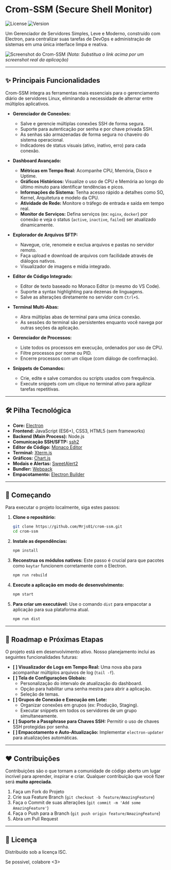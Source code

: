 # Crom-SSM (Secure Shell Monitor)

![License](https://img.shields.io/badge/license-ISC-blue.svg) ![Version](https://img.shields.io/badge/version-1.0.0-brightgreen.svg)

Um Gerenciador de Servidores Simples, Leve e Moderno, construído com Electron, para centralizar suas tarefas de DevOps e administração de sistemas em uma única interface limpa e reativa.

![Screenshot do Crom-SSM](https://i.imgur.com/link-para-screenshot.png) 
*(Nota: Substitua o link acima por um screenshot real da aplicação)*

---

## ✨ Principais Funcionalidades

Crom-SSM integra as ferramentas mais essenciais para o gerenciamento diário de servidores Linux, eliminando a necessidade de alternar entre múltiplos aplicativos.

*   **Gerenciador de Conexões:**
    *   Salve e gerencie múltiplas conexões SSH de forma segura.
    *   Suporte para autenticação por senha e por chave privada SSH.
    *   As senhas são armazenadas de forma segura no chaveiro do sistema operacional.
    *   Indicadores de status visuais (ativo, inativo, erro) para cada conexão.

*   **Dashboard Avançado:**
    *   **Métricas em Tempo Real:** Acompanhe CPU, Memória, Disco e Uptime.
    *   **Gráficos Históricos:** Visualize o uso de CPU e Memória ao longo do último minuto para identificar tendências e picos.
    *   **Informações do Sistema:** Tenha acesso rápido a detalhes como SO, Kernel, Arquitetura e modelo da CPU.
    *   **Atividade de Rede:** Monitore o tráfego de entrada e saída em tempo real.
    *   **Monitor de Serviços:** Defina serviços (ex: `nginx`, `docker`) por conexão e veja o status (`active`, `inactive`, `failed`) ser atualizado dinamicamente.

*   **Explorador de Arquivos SFTP:**
    *   Navegue, crie, renomeie e exclua arquivos e pastas no servidor remoto.
    *   Faça upload e download de arquivos com facilidade através de diálogos nativos.
    *   Visualizador de imagens e mídia integrado.

*   **Editor de Código Integrado:**
    *   Editor de texto baseado no Monaco Editor (o mesmo do VS Code).
    *   Suporte a syntax highlighting para dezenas de linguagens.
    *   Salve as alterações diretamente no servidor com `Ctrl+S`.

*   **Terminal Multi-Abas:**
    *   Abra múltiplas abas de terminal para uma única conexão.
    *   As sessões do terminal são persistentes enquanto você navega por outras seções da aplicação.

*   **Gerenciador de Processos:**
    *   Liste todos os processos em execução, ordenados por uso de CPU.
    *   Filtre processos por nome ou PID.
    *   Encerre processos com um clique (com diálogo de confirmação).

*   **Snippets de Comandos:**
    *   Crie, edite e salve comandos ou scripts usados com frequência.
    *   Execute snippets com um clique no terminal ativo para agilizar tarefas repetitivas.

---

## 🛠️ Pilha Tecnológica

*   **Core:** [Electron](https://www.electronjs.org/)
*   **Frontend:** JavaScript (ES6+), CSS3, HTML5 (sem frameworks)
*   **Backend (Main Process):** Node.js
*   **Comunicação SSH/SFTP:** [ssh2](https://github.com/mscdex/ssh2)
*   **Editor de Código:** [Monaco Editor](https://microsoft.github.io/monaco-editor/)
*   **Terminal:** [Xterm.js](https://xtermjs.org/)
*   **Gráficos:** [Chart.js](https://www.chartjs.org/)
*   **Modais e Alertas:** [SweetAlert2](https://sweetalert2.github.io/)
*   **Bundler:** [Webpack](https://webpack.js.org/)
*   **Empacotamento:** [Electron Builder](https://www.electron.build/)

---

## 🚀 Começando

Para executar o projeto localmente, siga estes passos:

1.  **Clone o repositório:**
    ```sh
    git clone https://github.com/Mrjs01/crom-ssm.git
    cd crom-ssm
    ```

2.  **Instale as dependências:**
    ```sh
    npm install
    ```

3.  **Reconstrua os módulos nativos:**
    Este passo é crucial para que pacotes como `keytar` funcionem corretamente com o Electron.
    ```sh
    npm run rebuild
    ```

4.  **Execute a aplicação em modo de desenvolvimento:**
    ```sh
    npm start
    ```

5.  **Para criar um executável:**
    Use o comando `dist` para empacotar a aplicação para sua plataforma atual.
    ```sh
    npm run dist
    ```

---

## 🧭 Roadmap e Próximas Etapas

O projeto está em desenvolvimento ativo. Nosso planejamento inclui as seguintes funcionalidades futuras:

*   **[ ] Visualizador de Logs em Tempo Real:** Uma nova aba para acompanhar múltiplos arquivos de log (`tail -f`).
*   **[ ] Tela de Configurações Globais:**
    *   Personalização do intervalo de atualização do dashboard.
    *   Opção para habilitar uma senha mestra para abrir a aplicação.
    *   Seleção de temas.
*   **[ ] Grupos de Conexão e Execução em Lote:**
    *   Organizar conexões em grupos (ex: Produção, Staging).
    *   Executar snippets em todos os servidores de um grupo simultaneamente.
*   **[ ] Suporte a Passphrase para Chaves SSH:** Permitir o uso de chaves SSH protegidas por senha.
*   **[ ] Empacotamento e Auto-Atualização:** Implementar `electron-updater` para atualizações automáticas.

---

## ❤️ Contribuições

Contribuições são o que tornam a comunidade de código aberto um lugar incrível para aprender, inspirar e criar. Qualquer contribuição que você fizer será **muito apreciada**.

1.  Faça um Fork do Projeto
2.  Crie sua Feature Branch (`git checkout -b feature/AmazingFeature`)
3.  Faça o Commit de suas alterações (`git commit -m 'Add some AmazingFeature'`)
4.  Faça o Push para a Branch (`git push origin feature/AmazingFeature`)
5.  Abra um Pull Request

---

## 📄 Licença

Distribuído sob a licença ISC.


Se possivel, colabore <3>